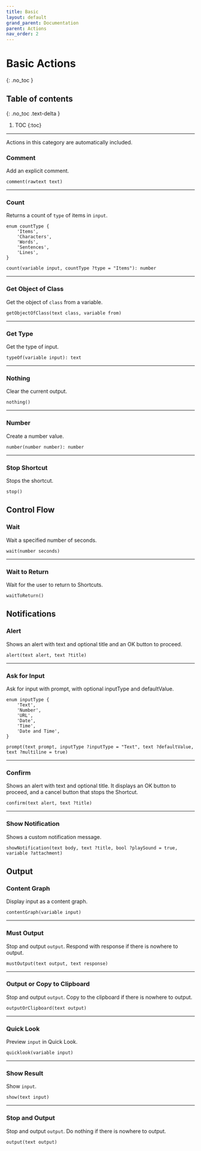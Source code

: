 ```yaml
---
title: Basic
layout: default
grand_parent: Documentation
parent: Actions
nav_order: 2
---
```


# Basic Actions
{: .no_toc }

## Table of contents
{: .no_toc .text-delta }

1. TOC
{:toc}

---

Actions in this category are automatically included.

### Comment

Add an explicit comment.

```
comment(rawtext text)
```

---

### Count

Returns a count of `type` of items in `input`.

```
enum countType {
    'Items',
    'Characters',
    'Words',
    'Sentences',
    'Lines',
}

count(variable input, countType ?type = "Items"): number
```

---

### Get Object of Class

Get the object of `class` from a variable.

```
getObjectOfClass(text class, variable from)
```

---

### Get Type

Get the type of input.

```
typeOf(variable input): text
```

---

### Nothing

Clear the current output.

```
nothing()
```

---

### Number

Create a number value.

```
number(number number): number
```

---

### Stop Shortcut

Stops the shortcut.

```
stop()
```

## Control Flow

### Wait

Wait a specified number of seconds.

```
wait(number seconds)
```

---

### Wait to Return

Wait for the user to return to Shortcuts.

```
waitToReturn()
```

## Notifications

### Alert

Shows an alert with text and optional title and an OK button to proceed.

```
alert(text alert, text ?title)
```

---

### Ask for Input

Ask for input with prompt, with optional inputType and defaultValue.

```
enum inputType {
    'Text',
    'Number',
    'URL',
    'Date',
    'Time',
    'Date and Time',
}

prompt(text prompt, inputType ?inputType = "Text", text ?defaultValue, text ?multiline = true)
```

---

### Confirm

Shows an alert with text and optional title. It displays an OK button to proceed, and a cancel button that stops the Shortcut.

```
confirm(text alert, text ?title)
```

---

### Show Notification

Shows a custom notification message.

```
showNotification(text body, text ?title, bool ?playSound = true, variable ?attachment)
```

## Output

### Content Graph

Display input as a content graph.

```
contentGraph(variable input)
```

---

### Must Output

Stop and output `output`. Respond with response if there is nowhere to output.

```
mustOutput(text output, text response)
```

---

### Output or Copy to Clipboard

Stop and output `output`. Copy to the clipboard if there is nowhere to output.

```
outputOrClipboard(text output)
```

---

### Quick Look

Preview `input` in Quick Look.

```
quicklook(variable input)
```

---

### Show Result

Show `input`.

```
show(text input)
```

---

### Stop and Output

Stop and output `output`. Do nothing if there is nowhere to output.

```
output(text output)
```
